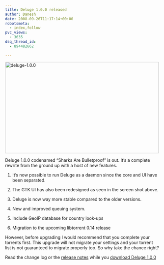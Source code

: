 ```yaml
---
title: Deluge 1.0.0 released
author: Danesh
date: 2008-09-26T11:17:14+00:00
robotsmeta:
  - index,follow
pvc_views:
  - 3635
dsq_thread_id:
  - 894482662

---
```

[<img loading="lazy" src="http://farm4.static.flickr.com/3181/2889031121_b690c5fbdd.jpg" width="500" height="297" alt="deluge-1.0.0" />][1]

Deluge 1.0.0 codenamed &#8220;Sharks Are Bulletproof&#8221; is out. It&#8217;s a complete rewrite from the ground up with a host of new features.

1. It&#8217;s now possible to run Deluge as a daemon since the core and UI have been separated.

2. The GTK UI has also been redesigned as seen in the screen shot above.

3. Deluge is now way more stable compared to the older versions.

4. New and improved queuing system.

5. Include GeoIP database for country look-ups

6. Migration to the upcoming libtorrent 0.14 release

However, before upgrading I would recommend that you complete your torrents first. This upgrade will not migrate your settings and your torrent list is not guaranteed to migrate properly too. So why take the chance right?

Read the change log or the [release notes][2] while you [download Deluge 1.0.0][3]

 [1]: http://www.flickr.com/photos/dannyportal/2889031121/ "deluge-1.0.0 by Danesh Manoharan, on Flickr"
 [2]: http://forum.deluge-torrent.org/viewtopic.php?f=8&t=9875
 [3]: http://deluge-torrent.org/downloads.php